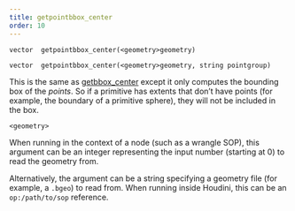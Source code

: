 ```yaml
---
title: getpointbbox_center
order: 10
---
```

`vector  getpointbbox_center(<geometry>geometry)`

`vector  getpointbbox_center(<geometry>geometry, string pointgroup)`

This is the same as [getbbox_center](/en/houdini-vex/measure/getbbox_center "Returns the center of the bounding box for the geometry.") except it only computes the bounding box of the *points*. So if a primitive has extents that don’t have points (for example, the boundary of a primitive sphere), they will not be included in the box.

`<geometry>`

When running in the context of a node (such as a wrangle SOP), this argument can be an integer representing the input number (starting at 0) to read the geometry from.

Alternatively, the argument can be a string specifying a geometry file (for example, a `.bgeo`) to read from. When running inside Houdini, this can be an `op:/path/to/sop` reference.
